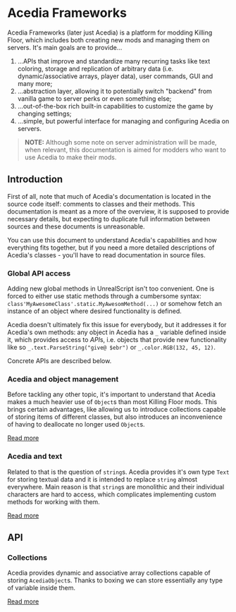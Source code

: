 # Acedia Frameworks

Acedia Frameworks (later just Acedia) is a platform for modding Killing Floor, which includes both creating new mods and managing them on servers. It's main goals are to provide...

1. ...APIs that improve and standardize many recurring tasks like text coloring, storage and replication of arbitrary data (i.e. dynamic/associative arrays, player data), user commands, GUI and many more;
2. ...abstraction layer, allowing it to potentially switch "backend" from vanilla game to server perks or even something else;
3. ...out-of-the-box rich built-in capabilities to customize the game by changing settings;
4. ...simple, but powerful interface for managing and configuring Acedia on servers.

>**NOTE:** Although some note on server administration will be made, when relevant, this documentation is aimed for modders who want to use Acedia to make their mods.

## Introduction

First of all, note that much of Acedia's documentation is located in the source code itself: comments to classes and their methods. This documentation is meant as a more of the overview, it is supposed to provide necessary details, but expecting to duplicate full information between sources and these documents is unreasonable.

You can use this document to understand Acedia's capabilities and how everything fits together, but if you need a more detailed descriptions of Acedia's classes - you'll have to read documentation in source files.

### Global API access

Adding new global methods in UnrealScript isn't too convenient. One is forced to either use static methods through a cumbersome syntax: `class'MyAwesomeClass'.static.MyAwesomMethod(...)` or somehow fetch an instance of an object where desired functionality is defined.

Acedia doesn't ultimately fix this issue for everybody, but it addresses it for Acedia's own methods: any object in Acedia has a `_` variable defined inside it, which provides access to *API*s, i.e. objects that provide new functionality like so `_.text.ParseString("give@ $ebr")` or `_.color.RGB(132, 45, 12)`.

Concrete APIs are described below.

### Acedia and object management

Before tackling any other topic, it's important to understand that Acedia makes a much heavier use of `Object`s than most Killing Floor mods. This brings certain advantages, like allowing us to introduce collections capable of storing items of different classes, but also introduces an inconvenience of having to deallocate no longer used `Object`s.

[Read more](introduction/ObjectsActors.md)

### Acedia and text

Related to that is the question of `string`s. Acedia provides it's own type `Text` for storing textual data and it is intended to replace `string` almost everywhere. Main reason is that `string`s are monolithic and their individual characters are hard to access, which complicates implementing custom methods for working with them.

[Read more](introduction/Text.md)

## API

### Collections

Acedia provides dynamic and associative array collections capable of storing `AcediaObject`s. Thanks to boxing we can store essentially any type of variable inside them.

[Read more](API/Collections.md)
